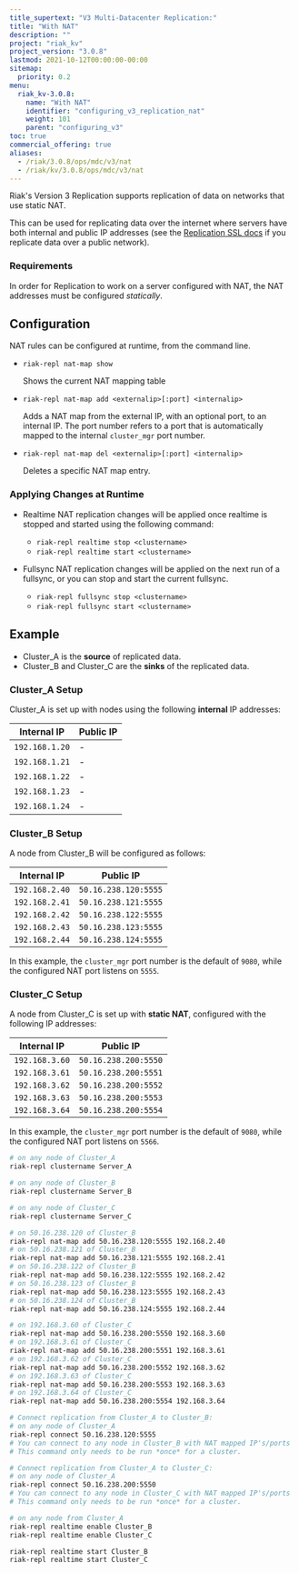 ```yaml
---
title_supertext: "V3 Multi-Datacenter Replication:"
title: "With NAT"
description: ""
project: "riak_kv"
project_version: "3.0.8"
lastmod: 2021-10-12T00:00:00-00:00
sitemap:
  priority: 0.2
menu:
  riak_kv-3.0.8:
    name: "With NAT"
    identifier: "configuring_v3_replication_nat"
    weight: 101
    parent: "configuring_v3"
toc: true
commercial_offering: true
aliases:
  - /riak/3.0.8/ops/mdc/v3/nat
  - /riak/kv/3.0.8/ops/mdc/v3/nat
---
```


[config v3 ssl]: {{<baseurl>}}riak/kv/3.0.8/configuring/v3-multi-datacenter/ssl

Riak's Version 3 Replication supports replication of data on
networks that use static NAT.

This can be used for replicating data over the internet where servers
have both internal and public IP addresses (see the [Replication SSL docs][config v3 ssl] if you replicate data over a public network).

### Requirements

In order for Replication to work on a server configured with NAT, the
NAT addresses must be configured *statically*.

## Configuration

NAT rules can be configured at runtime, from the command line.

* `riak-repl nat-map show`

    Shows the current NAT mapping table

* `riak-repl nat-map add <externalip>[:port] <internalip>`

    Adds a NAT map from the external IP, with an optional port, to an
    internal IP. The port number refers to a port that is automatically
    mapped to the internal `cluster_mgr` port number.

* `riak-repl nat-map del <externalip>[:port] <internalip>`

    Deletes a specific NAT map entry.

### Applying Changes at Runtime

* Realtime NAT replication changes will be applied once realtime is
  stopped and started using the following command:

    * `riak-repl realtime stop <clustername>`
    * `riak-repl realtime start <clustername>`

* Fullsync NAT replication changes will be applied on the next run of a
  fullsync, or you can stop and start the current fullsync.

    * `riak-repl fullsync stop <clustername>`
    * `riak-repl fullsync start <clustername>`

## Example

* Cluster_A is the **source** of replicated data.
* Cluster_B and Cluster_C are the **sinks** of the replicated data.

### Cluster_A Setup

Cluster_A is set up with nodes using the following **internal** IP
addresses:

Internal IP    | Public IP
---------------|-------------------
`192.168.1.20` | -
`192.168.1.21` | -
`192.168.1.22` | -
`192.168.1.23` | -
`192.168.1.24` | -

### Cluster_B Setup

A node from Cluster_B will be configured as follows:

Internal IP    | Public IP
---------------|-------------------
`192.168.2.40` | `50.16.238.120:5555`
`192.168.2.41` | `50.16.238.121:5555`
`192.168.2.42` | `50.16.238.122:5555`
`192.168.2.43` | `50.16.238.123:5555`
`192.168.2.44` | `50.16.238.124:5555`

In this example, the `cluster_mgr` port number is the default of `9080`,
while the configured NAT port listens on `5555`.

### Cluster_C Setup

A node from Cluster_C is set up with **static NAT**, configured with the
following IP addresses:

Internal IP    | Public IP
---------------|-------------------
`192.168.3.60` | `50.16.238.200:5550`
`192.168.3.61` | `50.16.238.200:5551`
`192.168.3.62` | `50.16.238.200:5552`
`192.168.3.63` | `50.16.238.200:5553`
`192.168.3.64` | `50.16.238.200:5554`

In this example, the `cluster_mgr` port number is the default of `9080`,
while the configured NAT port listens on `5566`.

```bash
# on any node of Cluster_A
riak-repl clustername Server_A

# on any node of Cluster_B
riak-repl clustername Server_B

# on any node of Cluster_C
riak-repl clustername Server_C

# on 50.16.238.120 of Cluster_B
riak-repl nat-map add 50.16.238.120:5555 192.168.2.40
# on 50.16.238.121 of Cluster_B
riak-repl nat-map add 50.16.238.121:5555 192.168.2.41
# on 50.16.238.122 of Cluster_B
riak-repl nat-map add 50.16.238.122:5555 192.168.2.42
# on 50.16.238.123 of Cluster_B
riak-repl nat-map add 50.16.238.123:5555 192.168.2.43
# on 50.16.238.124 of Cluster_B
riak-repl nat-map add 50.16.238.124:5555 192.168.2.44

# on 192.168.3.60 of Cluster_C
riak-repl nat-map add 50.16.238.200:5550 192.168.3.60
# on 192.168.3.61 of Cluster_C
riak-repl nat-map add 50.16.238.200:5551 192.168.3.61
# on 192.168.3.62 of Cluster_C
riak-repl nat-map add 50.16.238.200:5552 192.168.3.62
# on 192.168.3.63 of Cluster_C
riak-repl nat-map add 50.16.238.200:5553 192.168.3.63
# on 192.168.3.64 of Cluster_C
riak-repl nat-map add 50.16.238.200:5554 192.168.3.64

# Connect replication from Cluster_A to Cluster_B:
# on any node of Cluster_A
riak-repl connect 50.16.238.120:5555
# You can connect to any node in Cluster_B with NAT mapped IP's/ports
# This command only needs to be run *once* for a cluster.

# Connect replication from Cluster_A to Cluster_C:
# on any node of Cluster_A
riak-repl connect 50.16.238.200:5550
# You can connect to any node in Cluster_C with NAT mapped IP's/ports
# This command only needs to be run *once* for a cluster.

# on any node from Cluster_A
riak-repl realtime enable Cluster_B
riak-repl realtime enable Cluster_C

riak-repl realtime start Cluster_B
riak-repl realtime start Cluster_C
```

